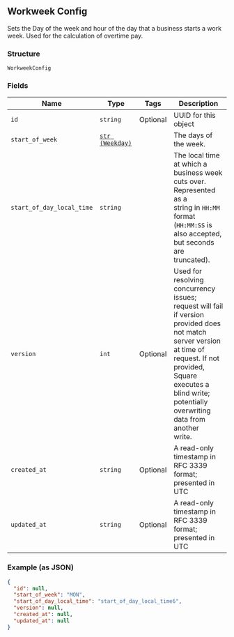 ## Workweek Config

Sets the Day of the week and hour of the day that a business starts a 
work week. Used for the calculation of overtime pay.

### Structure

`WorkweekConfig`

### Fields

| Name | Type | Tags | Description |
|  --- | --- | --- | --- |
| `id` | `string` | Optional | UUID for this object |
| `start_of_week` | [`str (Weekday)`](/doc/models/weekday.md) |  | The days of the week. |
| `start_of_day_local_time` | `string` |  | The local time at which a business week cuts over. Represented as a<br>string in `HH:MM` format (`HH:MM:SS` is also accepted, but seconds are<br>truncated). |
| `version` | `int` | Optional | Used for resolving concurrency issues; request will fail if version<br>provided does not match server version at time of request. If not provided,<br>Square executes a blind write; potentially overwriting data from another<br>write. |
| `created_at` | `string` | Optional | A read-only timestamp in RFC 3339 format; presented in UTC |
| `updated_at` | `string` | Optional | A read-only timestamp in RFC 3339 format; presented in UTC |

### Example (as JSON)

```json
{
  "id": null,
  "start_of_week": "MON",
  "start_of_day_local_time": "start_of_day_local_time6",
  "version": null,
  "created_at": null,
  "updated_at": null
}
```

